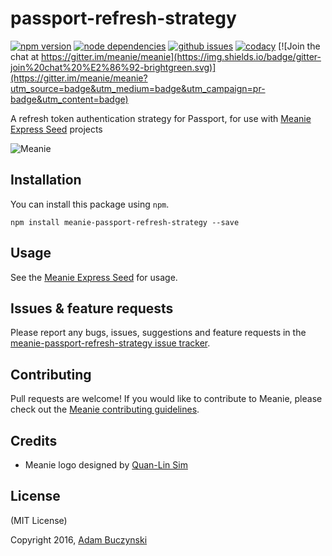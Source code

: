 # passport-refresh-strategy

[![npm version](https://img.shields.io/npm/v/meanie-passport-refresh-strategy.svg)](https://www.npmjs.com/package/meanie-passport-refresh-strategy)
[![node dependencies](https://david-dm.org/meanie/passport-refresh-strategy.svg)](https://david-dm.org/meanie/passport-refresh-strategy)
[![github issues](https://img.shields.io/github/issues/meanie/passport-refresh-strategy.svg)](https://github.com/meanie/passport-refresh-strategy/issues)
[![codacy](https://img.shields.io/codacy/7872d6222f1348a8aa9df98f422ad007.svg)](https://www.codacy.com/app/meanie/passport-refresh-strategy)
[![Join the chat at https://gitter.im/meanie/meanie](https://img.shields.io/badge/gitter-join%20chat%20%E2%86%92-brightgreen.svg)](https://gitter.im/meanie/meanie?utm_source=badge&utm_medium=badge&utm_campaign=pr-badge&utm_content=badge)

A refresh token authentication strategy for Passport, for use with [Meanie Express Seed](https://github.com/meanie/express-seed) projects

![Meanie](https://raw.githubusercontent.com/meanie/meanie/master/meanie-logo-full.png)

## Installation

You can install this package using `npm`.

```shell
npm install meanie-passport-refresh-strategy --save
```

## Usage

See the [Meanie Express Seed](https://github.com/meanie/express-seed) for usage.

## Issues & feature requests

Please report any bugs, issues, suggestions and feature requests in the [meanie-passport-refresh-strategy issue tracker](https://github.com/meanie/passport-refresh-strategy/issues).

## Contributing

Pull requests are welcome! If you would like to contribute to Meanie, please check out the [Meanie contributing guidelines](https://github.com/meanie/meanie/blob/master/CONTRIBUTING.md).

## Credits

* Meanie logo designed by [Quan-Lin Sim](mailto:quan.lin.sim+meanie@gmail.com)

## License
(MIT License)

Copyright 2016, [Adam Buczynski](http://adambuczynski.com)
